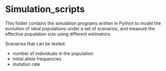 # Simulation_scripts
This folder contains the simulation programs written in Python to model the evolution of ideal populations under a set of scenarios, and measure the effective population size using different estimators.

Scenarios that can be tested:
- number of individuals in the population
- initial allele frequencies
- mutation rate
